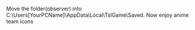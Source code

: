 Move the folder(observer) into C:\Users\[YourPCName]\AppData\Local\TslGame\Saved.
Now enjoy anime team icons
